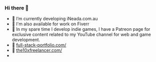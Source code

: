 ### Hi there 👋

- 🔭 I’m currently developing iNeada.com.au
- 🌱 I'm also available for work on Fiverr
- 🚀 In my spare time I develop indie games, I have  a Patreon page for exclusive content related to my YouTube channel for web and game development.
- 💼 [full-stack-portfolio.com/](https://full-stack-portfolio.com)
- 📓 [the10xfreelancer.com/](https://the10xfreelancer.com)
- 
